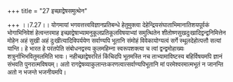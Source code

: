 +++
title = "27 इच्छाद्वेषसमुत्थेन"

+++
।।7.27।। योगमायां भगवत्तत्त्वविज्ञानप्रतिबन्धे हेतुमुक्त्वा
देहेन्द्रियसंघाताभिमानातिशयपूर्वकं भोगाभिनिवेशं हेत्वन्तरमाह
इच्छाद्वेषाभ्यामनुकूलप्रतिकूलविषयाभ्यां समुत्थितेन
शीतोष्णसुखदुःखादिद्वन्द्वनिमित्तेन मोहेन अहं सुखी अहं
दुःखीत्यादिविपर्ययेण सर्वाण्यपि भूतानि संमोहं विवेकायोग्यत्वं सर्गे
स्थूलदेहोत्पत्तौ सत्यां यान्ति। हे भारत हे परंतपेति संबोधनद्वस्य
कुलमहिम्ना स्वरूपशक्त्या च त्वां द्वन्द्वमोहाख्यः शत्रुर्नाभिभवितुमलमिति
भावः। नहीच्छाद्वेषररितं किंचिदपि भूतमस्ति नच ताभ्यामाविष्टस्य
बहिर्विषयमपि ज्ञानं संभवति पुनरात्मविषयम्। अतो
रागद्वेषव्याकुलान्तःकरणत्वात्सर्वाण्यपिभूतानि मां परमेश्वरमात्मभूतं न
जानन्ति अतो न भजन्ते भजनीयमपि।
